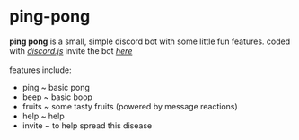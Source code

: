 # ping-pong
**ping pong** is a small, simple discord bot with some little fun features. coded with [*discord.js*](https://discord.js.org/)
invite the bot [*here*](https://found.ee/ping_pong)
<br>
<br>
features include:

- ping ~ basic pong
- beep ~ basic boop
- fruits ~ some tasty fruits (powered by message reactions)
- help ~ help
- invite ~ to help spread this disease
